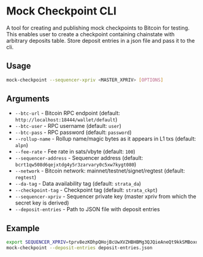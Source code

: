 # Mock Checkpoint CLI

A tool for creating and publishing mock checkpoints to Bitcoin for testing.
This enables user to create a checkpoint containing chainstate with arbitrary
deposits table. Store deposit entries in a json file and pass it to the cli.

## Usage

```bash
mock-checkpoint --sequencer-xpriv <MASTER_XPRIV> [OPTIONS]
```

## Arguments

- `--btc-url` - Bitcoin RPC endpoint (default: `http://localhost:18444/wallet/default`)
- `--btc-user` - RPC username (default: `user`)
- `--btc-pass` - RPC password (default: `password`)
- `--rollup-name` - Rollup name/magic bytes as it appears in L1 txs (default: `alpn`)
- `--fee-rate` - Fee rate in sats/vbyte (default: `100`)
- `--sequencer-address` - Sequencer address (default: `bcrt1qw508d6qejxtdg4y5r3zarvary0c5xw7kygt080`)
- `--network` - Bitcoin network: mainnet/testnet/signet/regtest (default: `regtest`)
- `--da-tag` - Data availability tag (default: `strata_da`)
- `--checkpoint-tag` - Checkpoint tag (default: `strata_ckpt`)
- `--sequencer-xpriv` - Sequencer private key (master xpriv from which the secret key is derived)
- `--deposit-entries` - Path to JSON file with deposit entries

## Example

```bash
export SEQUENCER_XPRIV=tprv8ezKDhpQHojBcUwXVZHBHBMg3QJQieAneQt9kkSMBoxdWdfBi1oBTiDev4J1ebeWH9hVV64fDeddyaLjMe7tjuS16QKPwykFAAiM66RcZWi
mock-checkpoint --deposit-entries deposit-entries.json
```
